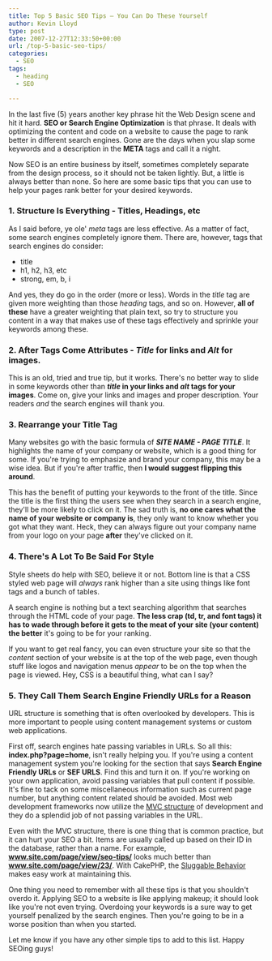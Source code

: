 ```yaml
---
title: Top 5 Basic SEO Tips – You Can Do These Yourself
author: Kevin Lloyd
type: post
date: 2007-12-27T12:33:50+00:00
url: /top-5-basic-seo-tips/
categories:
  - SEO
tags:
  - heading
  - SEO

---
```

In the last five (5) years another key phrase hit the Web Design scene and hit it hard. **SEO or Search Engine Optimization** is that phrase. It deals with optimizing the content and code on a website to cause the page to rank better in different search engines. Gone are the days when you slap some keywords and a description in the **META** tags and call it a night.

Now SEO is an entire business by itself, sometimes completely separate from the design process, so it should not be taken lightly. But, a little is always better than none. So here are some basic tips that you can use to help your pages rank better for your desired keywords.

### 1. Structure Is Everything - Titles, Headings, etc

As I said before, ye ole' _meta_ tags are less effective. As a matter of fact, some search engines completely ignore them. There are, however, tags that search engines do consider:

  * title
  * h1, h2, h3, etc
  * strong, em, b, i

And yes, they do go in the order (more or less). Words in the _title_ tag are given more weighting than those _heading_ tags, and so on. However, **all of these** have a greater weighting that plain text, so try to structure you content in a way that makes use of these tags effectively and sprinkle your keywords among these.

### 2. After Tags Come Attributes - _Title_ for links and _Alt_ for images.

This is an old, tried and true tip, but it works. There's no better way to slide in some keywords other than **_title_ in your links and _alt_ tags for your images**. Come on, give your links and images and proper description. Your readers _and_ the search engines will thank you.

### 3. Rearrange your Title Tag

Many websites go with the basic formula of **_SITE NAME - PAGE TITLE_**. It highlights the name of your company or website, which is a good thing for some. If you're trying to emphasize and brand your company, this may be a wise idea. But if you're after traffic, then **I would suggest flipping this around**.

This has the benefit of putting your keywords to the front of the title. Since the title is the first thing the users see when they search in a search engine, they'll be more likely to click on it. The sad truth is, **no one cares what the name of your website or company is**, they only want to know whether you got what they want. Heck, they can always figure out your company name from your logo on your page **after** they've clicked on it.

### 4. There's A Lot To Be Said For Style

Style sheets do help with SEO, believe it or not. Bottom line is that a CSS styled web page will _always_ rank higher than a site using things like font tags and a bunch of tables.

A search engine is nothing but a text searching algorithm that searches through the HTML code of your page. **The less crap (td, tr, and font tags) it has to wade through before it gets to the meat of your site (your content) the better** it's going to be for your ranking.

If you want to get real fancy, you can even structure your site so that the _content_ section of your website is at the top of the web page, even though stuff like logos and navigation menus _appear_ to be on the top when the page is viewed. Hey, CSS is a beautiful thing, what can I say?

### 5. They Call Them Search Engine Friendly URLs for a Reason

URL structure is something that is often overlooked by developers. This is more important to people using content management systems or custom web applications.

First off, search engines hate passing variables in URLs. So all this: **index.php?page=home**, isn't really helping you. If you're using a content management system you're looking for the section that says **Search Engine Friendly URLs** or **SEF URLS**. Find this and turn it on. If you're working on your own application, avoid passing variables that pull content if possible. It's fine to tack on some miscellaneous information such as current page number, but anything content related should be avoided. Most web development frameworks now utilize the [MVC structure][1] of development and they do a splendid job of not passing variables in the URL.

Even with the MVC structure, there is one thing that is common practice, but it can hurt your SEO a bit. Items are usually called up based on their ID in the database, rather than a name. For example, **www.site.com/page/view/seo-tips/** looks much better than **www.site.com/page/view/23/**. With CakePHP, the [Sluggable Behavior][2] makes easy work at maintaining this.

One thing you need to remember with all these tips is that you shouldn't overdo it. Applying SEO to a website is like applying makeup; it should look like you're not even trying. Overdoing your keywords is a sure way to get yourself penalized by the search engines. Then you're going to be in a worse position than when you started.

Let me know if you have any other simple tips to add to this list. Happy SEOing guys!

 [1]: http://en.wikipedia.org/wiki/Model-view-controller
 [2]: http://bakery.cakephp.org/articles/view/slug-behavior